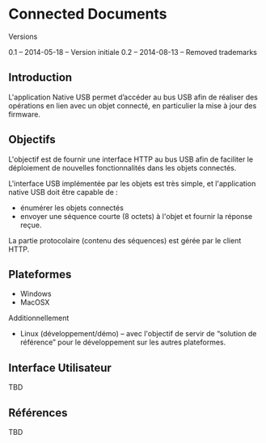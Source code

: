 Connected Documents
===================

Versions

0.1 – 2014-05-18 – Version initiale
0.2 – 2014-08-13 – Removed trademarks

Introduction
------------

L'application Native USB permet d’accéder au bus USB afin de réaliser des opérations en lien avec un objet connecté, en particulier la mise à jour des firmware.

Objectifs
---------

L'objectif est de fournir une interface HTTP au bus USB afin de faciliter le déploiement de nouvelles fonctionnalités dans les objets connectés.

L'interface USB implémentée par les objets est très simple, et l'application native USB doit être capable de :

* énumérer les objets connectés
* envoyer une séquence courte (8 octets) à l'objet et fournir
  la réponse reçue.

La partie protocolaire (contenu des séquences) est gérée par
le client HTTP.

## Plateformes

* Windows
* MacOSX

Additionnellement

* Linux (développement/démo) – avec l'objectif de servir de
  “solution de référence” pour le développement sur les autres
  plateformes.

## Interface Utilisateur

TBD

## Références

TBD
